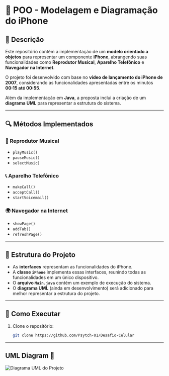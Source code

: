 # 📱 POO - Modelagem e Diagramação do iPhone

## 📝 Descrição
Este repositório contém a implementação de um **modelo orientado a objetos** para representar um componente **iPhone**, abrangendo suas funcionalidades como **Reprodutor Musical**, **Aparelho Telefônico** e **Navegador na Internet**.

O projeto foi desenvolvido com base no **vídeo de lançamento do iPhone de 2007**, considerando as funcionalidades apresentadas entre os minutos **00:15 até 00:55**.

Além da implementação em **Java**, a proposta inclui a criação de um **diagrama UML** para representar a estrutura do sistema.

---

## 🔍 Métodos Implementados

### 🎵 Reprodutor Musical
- `playMusic()`
- `pauseMusic()`
- `selectMusic)`

### 📞 Aparelho Telefônico
- `makeCall()`
- `acceptCall()`
- `startVoicemail()`

### 🌍 Navegador na Internet
- `showPage()`
- `addTab()`
- `refreshPage()`

---

## 📂 Estrutura do Projeto

- As **interfaces** representam as funcionalidades do iPhone.
- A **classe `iPhone`** implementa essas interfaces, reunindo todas as funcionalidades em um único dispositivo.
- O **arquivo `Main.java`** contém um exemplo de execução do sistema.
- O **diagrama UML** (ainda em desenvolvimento) será adicionado para melhor representar a estrutura do projeto.

---

## 🚀 Como Executar
1. Clone o repositório:
   ```bash
   git clone https://github.com/Psytch-01/Desafio-Celular
   
---

## UML Diagram 📐

![Diagrama UML do Projeto]()